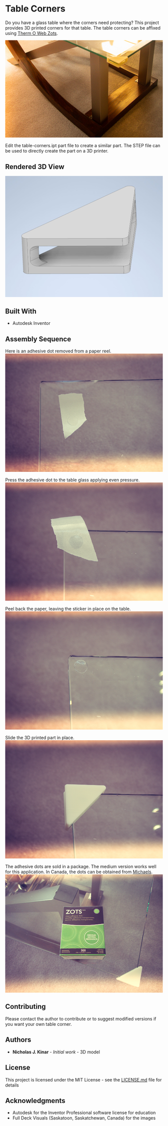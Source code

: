 # Table Corners

Do you have a glass table where the corners need protecting?
This project provides 3D printed corners for that table.  The
table corners can be affixed using
[Therm O Web Zots](https://www.thermowebonline.com/c/crafts-scrapbooking_adhesive-dots-lines).

![Photo](table-corner-photo.jpg)

Edit the table-corners.ipt part file to create a similar part.  The STEP file
can be used to directly create the part on a 3D printer.

## Rendered 3D View
![3D model of Table Corner](table-corner-rendered-version.jpg)

## Built With

* Autodesk Inventor

## Assembly Sequence
Here is an adhesive dot removed from a paper reel.
![Assembly 1](table-corners-seq-1.jpg)

Press the adhesive dot to the table glass applying even pressure.
![Assembly 2](table-corners-seq-2.jpg)

Peel back the paper, leaving the sticker in place on the table.
![Assembly 3](table-corners-seq-3.jpg)

Slide the 3D printed part in place.
![Assembly 4](table-corners-seq-4.jpg)

The adhesive dots are sold in a package.  The medium version works well for this application.
In Canada, the dots can be obtained from [Michaels](https://www.michaels.com/).
![Assembly 5](table-corners-seq-5.jpg)

## Contributing

Please contact the author to contribute or to suggest modified versions if you want your own table corner.

## Authors

* **Nicholas J. Kinar** - *Initial work* - 3D model

## License

This project is licensed under the MIT License - see the [LICENSE.md](LICENSE.md) file for details

## Acknowledgments

* Autodesk for the Inventor Professional software license for education
* Full Deck Visuals (Saskatoon, Saskatchewan, Canada) for the images
